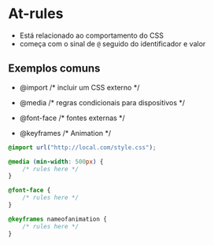# At-rules

* Está relacionado ao comportamento do CSS
* começa com o sinal de `@` seguido do identificador e valor

## Exemplos comuns

- @import        /* incluir um CSS externo */

- @media         /* regras condicionais para dispositivos */

- @font-face     /* fontes externas */

- @keyframes     /* Animation */

```css
@import url("http://local.com/style.css");

@media (min-width: 500px) {
    /* rules here */
}

@font-face {
    /* rules here */
}

@keyframes nameofanimation {
    /* rules here */
}